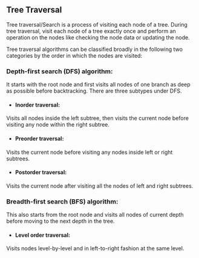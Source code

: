 ## Tree Traversal

Tree traversal/Search is a process of visiting each node of a tree. During tree traversal, visit each node of a tree exactly once and perform an operation on the nodes like checking the node data or updating the node. 

Tree traversal algorithms can be classified broadly in the following two categories by the order in which the nodes are visited:

### Depth-first search (DFS) algorithm: 
It starts with the root node and first visits all nodes of one branch as deep as possible before backtracking. There are three subtypes under DFS.
- #### Inorder traversal:
Visits all nodes inside the left subtree, then visits the current node before visiting any node within the right subtree.

- #### Preorder traversal:
Visits the current node before visiting any nodes inside left or right subtrees.

- #### Postorder traversal:
Visits the current node after visiting all the nodes of left and right subtrees.

### Breadth-first search (BFS) algorithm: 
This also starts from the root node and visits all nodes of current depth before moving to the next depth in the tree.

- #### Level order traversal:
Visits nodes level-by-level and in left-to-right fashion at the same level.
